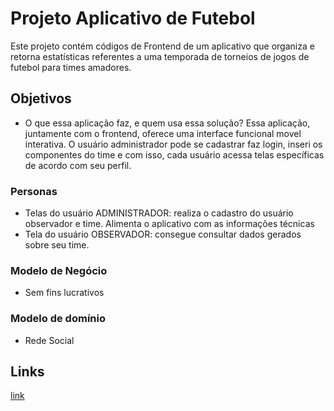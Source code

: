 # Projeto Aplicativo de Futebol

Este projeto contém códigos de Frontend de um aplicativo que organiza e retorna estatísticas referentes a uma temporada de torneios de jogos de futebol para times amadores.

## Objetivos

- O que essa aplicação faz, e quem usa essa solução?
    Essa aplicação, juntamente com o frontend, oferece uma interface funcional movel interativa.
    O usuário administrador pode se cadastrar faz login, inseri os componentes do time e com isso, cada usuário acessa telas específicas de acordo com seu perfil.
### Personas
 - Telas do usuário ADMINISTRADOR: realiza o cadastro do usuário observador e time. Alimenta o aplicativo com as informações técnicas
 - Tela do usuário OBSERVADOR: consegue consultar dados gerados sobre seu time.
### Modelo de Negócio
 - Sem fins lucrativos
### Modelo de domínio
 - Rede Social

  ## Links
  [link](https://code.visualstudio.com/download)
  
